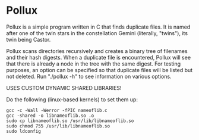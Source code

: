 # Pollux

Pollux is a simple program written in C that finds duplicate files. It is named after one of the twin stars in the constellation Gemini (literally, "twins"), its twin being Castor.

Pollux scans directories recursively and creates a binary tree of filenames and their hash digests. When a duplicate file is encountered, Pollux will see that there is already a node in the tree with the same digest. For testing purposes, an option can be specified so that duplicate files will be listed but not deleted. Run "./pollux -h" to see information on various options.

USES CUSTOM DYNAMIC SHARED LIBRARIES!

Do the following (linux-based kernels) to set them up:

```
gcc -c -Wall -Werror -fPIC nameoflib.c
gcc -shared -o libnameoflib.so .o
sudo cp libnameoflib.so /usr/lib/libnameoflib.so
sudo chmod 755 /usr/lib/libnameoflib.so
sudo ldconfig
```
